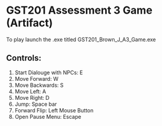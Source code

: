 # GST201 Assessment 3 Game (Artifact)
To play launch the .exe titled GST201_Brown_J_A3_Game.exe

## Controls:
1. Start Dialouge with NPCs: E
2. Move Forward: W
3. Move Backwards: S
4. Move Left: A
5. Move Right: D
6. Jump: Space bar
7. Forward Flip: Left Mouse Button
8. Open Pause Menu: Escape
